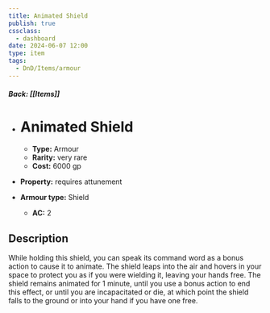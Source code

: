 ```yaml
---
title: Animated Shield
publish: true
cssclass:
  - dashboard
date: 2024-06-07 12:00
type: item
tags:
  - DnD/Items/armour
---
```


##### Back: [[Items]]

- # Animated Shield

    - **Type:** Armour
    - **Rarity:** very rare
    - **Cost:** 6000 gp
- **Property:** requires attunement
- **Armour type:** Shield
    - **AC:** 2

## Description 

While holding this shield, you can speak its command word as a bonus action to cause it to animate. The shield leaps into the air and hovers in your space to protect you as if you were wielding it, leaving your hands free. The shield remains animated for 1 minute, until you use a bonus action to end this effect, or until you are incapacitated or die, at which point the shield falls to the ground or into your hand if you have one free.
